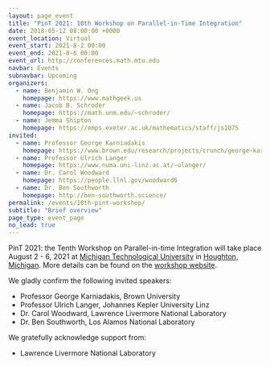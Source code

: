 ```yaml
---
layout: page_event
title: "PinT 2021: 10th Workshop on Parallel-in-Time Integration"
date: 2018-05-12 08:00:00 +0000
event_location: Virtual
event_start: 2021-8-2 00:00
event_end: 2021-8-6 00:00
event_url: http://conferences.math.mtu.edu
navbar: Events
subnavbar: Upcoming
organizers:
  - name: Benjamin W. Ong
    homepage: https://www.mathgeek.us
  - name: Jacob B. Schroder
    homepage: https://math.unm.edu/~schroder/
  - name: Jemma Shipton
    homepage: https://emps.exeter.ac.uk/mathematics/staff/js1075
invited:
  - name: Professor George Karniadakis
    homepage: https://www.brown.edu/research/projects/crunch/george-karniadakis
  - name: Professor Ulrich Langer
    homepage: https://www.numa.uni-linz.ac.at/~ulanger/
  - name: Dr. Carol Woodward
    homepage: https://people.llnl.gov/woodward6
  - name: Dr. Ben Southworth
    homepage: http://ben-southworth.science/
permalink: /events/10th-pint-workshop/
subtitle: "Brief overview"
page_type: event_page
no_lead: true
---
```


PinT 2021: the Tenth Workshop on Parallel-in-time Integration will take place August 2 - 6, 2021 at [Michigan Technological University](https://www.mtu.edu/) in [Houghton, Michigan](https://www.google.com/maps/place/Houghton,+MI+49931/@37.0561046,-101.0129579,4.43z).  More details can be found on the [workshop website](http://conferences.math.mtu.edu/pint2021).

We gladly confirm the following invited speakers:
- Professor George Karniadakis, Brown University
- Professor Ulrich Langer, Johannes Kepler University Linz
- Dr. Carol Woodward, Lawrence Livermore National Laboratory
- Dr. Ben Southworth, Los Alamos National Laboratory

We gratefully acknowledge support from:
- Lawrence Livermore National Laboratory


